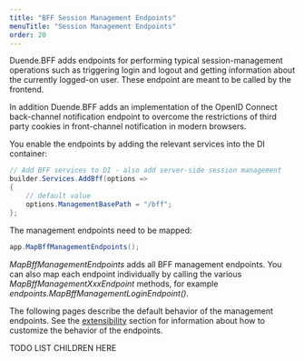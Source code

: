 ```yaml
---
title: "BFF Session Management Endpoints"
menuTitle: "Session Management Endpoints"
order: 20
---
```


Duende.BFF adds endpoints for performing typical session-management operations such as triggering login and logout and getting information about the currently logged-on user. These endpoint are meant to be called by the frontend.

In addition Duende.BFF adds an implementation of the OpenID Connect back-channel notification endpoint to overcome the restrictions of third party cookies in front-channel notification in modern browsers.

You enable the endpoints by adding the relevant services into the DI container:

```csharp
// Add BFF services to DI - also add server-side session management
builder.Services.AddBff(options => 
{
    // default value
    options.ManagementBasePath = "/bff";
};
```

The management endpoints need to be mapped:

```csharp
app.MapBffManagementEndpoints();
```

*MapBffManagementEndpoints* adds all BFF management endpoints. You can also map each endpoint individually by calling the various *MapBffManagementXxxEndpoint* methods, for example *endpoints.MapBffManagementLoginEndpoint()*.

The following pages describe the default behavior of the management endpoints. See the [extensibility](/bff/v3/extensibility) section for information about how to customize the behavior of the endpoints.

TODO LIST CHILDREN HERE
